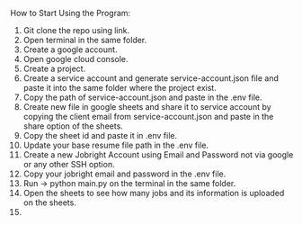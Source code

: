 How to Start Using the Program:

1. Git clone the repo using link.
2. Open terminal in the same folder.
3. Create a google account.
4. Open google cloud console.
5. Create a project.
6. Create a service account and generate service-account.json file and paste it into the same folder where the project exist.
7. Copy the path of service-account.json and paste in the .env file.
8. Create new file in google sheets and share it to service account by copying the client email from service-account.json and paste in the share option of the sheets.
9. Copy the sheet id and paste it in .env file.
10. Update your base resume file path in the .env file.
11. Create a new Jobright Account using Email and Password not via google or any other SSH option.
12. Copy your jobright email and password in the .env file.
13. Run -> python main.py on the terminal in the same folder.
14. Open the sheets to see how many jobs and its information is uploaded on the sheets.
15. 
